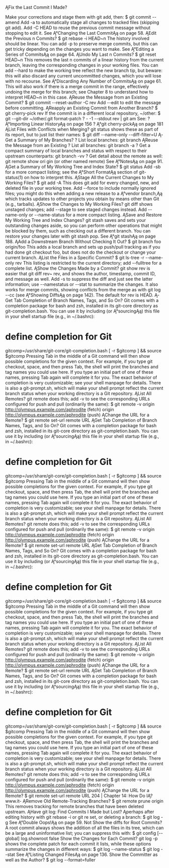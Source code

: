 Ą­Fix the Last Commit I Made?

Make your corrections and stage them with git add, then:
$ git commit --amend
Add -a to automatically stage all changes to tracked files (skipping
git add). Add -C HEAD to reuse the previous commit message
without stopping to edit it.
See Ą°Changing the Last CommitĄą on page 58.
Ą­Edit the Previous n Commits?
$ git rebase -i HEAD~n
The history involved should be linear. You can add -p to preserve
merge commits, but this can get tricky depending on the changes
you want to make.
See Ą°Editing a Series of CommitsĄą on page 64.
Ą­Undo My Last n Commits?
$ git reset HEAD~n
This removes the last n commits of a linear history from the
current branch, leaving the corresponding changes in your working
files. You can add --hard to make the working tree reflect the
new branch tip, but beware: this will also discard any current
uncommitted changes, which you will lose with no recourse. See
Ą°Discarding Any Number of CommitsĄą on page 61. This will also
work if there is a merge commit in the range, effectively undoing
the merge for this branch; see Chapter 8 to understand how to
interpret HEAD~n in this case.
Ą­Reuse the Message from an Existing
Commit?
$ git commit --reset-author -C rev
Add --edit to edit the message before committing.
Ą­Reapply an Existing Commit from
Another Branch?
$ git cherry-pick rev
If the commit is in a different local repository, ~/other:
$ git --git-dir ~/other/.git format-patch ? -
-1 --stdout rev | git am
See:
? Ą°Importing Linear HistoryĄą on page 156
? Ą°git cherry-pickĄą on page 181
Ą­List Files with Conflicts when Merging?
git status shows these as part of its report, but to just list their
names:
$ git diff --name-only --diff-filter=U
Ą­Get a Summary of My Branches?
? List local branches: git branch
Ą­Reuse the Message from an Existing
? List all branches: git branch -a
? Get a compact summary of local branches and status with
respect to their upstream counterparts: git branch -vv
? Get detail about the remote as well: git remote show ori
gin (or other named remote)
See Ą°NotesĄą on page 91.
Ą­Get a Summary of My Working Tree and
Index State?
$ git status
Add -sb for a more compact listing; see the Ą°Short FormatĄą section
of git-status(1) on how to interpret this.
Ą­Stage All the Current Changes to My
Working Files?
$ git add -A
This does git add for every changed, new, and deleted file in your
working tree. Add --force to include normally ignored files; you
might do this when adding a new release to a Ą°vendor branch,Ąą
which tracks updates to other projects you obtain by means other
than Git (e.g., tarballs).
Ą­Show the Changes to My Working Files?
git diff shows unstaged changes; add --stage to see staged
changes instead. Add --name-only or --name-status for a more
compact listing.
Ą­Save and Restore My Working Tree and
Index Changes?
git stash saves and sets your outstanding changes aside, so you
can perform other operations that might be blocked by them,
such as checking out a different branch. You can restore your
changes later with git stash pop. See Ą°git stashĄą on page 188.
Ą­Add a Downstream Branch Without
Checking It Out?
$ git branch foo origin/foo
This adds a local branch and sets up push/pull tracking as if you
had done git checkout foo, but does not do the checkout or
change your current branch.
Ą­List the Files in a Specific Commit?
$ git ls-tree -r --name-only rev
This listing is restricted to the current directory; add --fulltree
for a complete list.
Ą­Show the Changes Made by a Commit?
git show rev is easier that git diff rev~ rev, and shows the
author, timestamp, commit ID, and message as well. Add -s to
suppress the diff and just see the latter information; use --namestatus
or --stat to summarize the changes. It also works for
merge commits, showing conflicts from the merge as with git
log --cc (see Ą°Showing DiffsĄą on page 142). The default for rev
is HEAD.
Ą­Get Tab Completion of Branch Names,
Tags, and So On?
Git comes with a completion package for bash and zsh, installed
in its git-core directory as git-completion.bash. You can use it
by including (or Ą°sourcingĄą) this file in your shell startup file (e.g.,
in ~/.bashrc):
# define completion for Git
gitcomp=/usr/share/git-core/git-completion.bash
[ -r $gitcomp ] && source $gitcomp
Pressing Tab in the middle of a Git command will then show
possible completions for the given context. For example, if you
type git checkout, space, and then press Tab, the shell will print
the branches and tag names you could use here. If you type an
initial part of one of these names, pressing Tab again will complete
it for you. The exact behavior of completion is very customizable;
see your shell manpage for details.
There is also a git-prompt.sh, which will make your shell prompt
reflect the current branch status when your working directory is
a Git repository.
Ą­List All Remotes?
git remote does this; add -v to see the corresponding URLs configured
for push and pull (ordinarily the same):
$ git remote -v
origin http://olympus.example.com/aphrodite (fetch)
origin http://olympus.example.com/aphrodite (push)
Ą­Change the URL for a Remote?
$ git remote set-url remote URL
Ą­Get Tab Completion of Branch Names,
Tags, and So On?
Git comes with a completion package for bash and zsh, installed
in its git-core directory as git-completion.bash. You can use it
by including (or Ą°sourcingĄą) this file in your shell startup file (e.g.,
in ~/.bashrc):
# define completion for Git
gitcomp=/usr/share/git-core/git-completion.bash
[ -r $gitcomp ] && source $gitcomp
Pressing Tab in the middle of a Git command will then show
possible completions for the given context. For example, if you
type git checkout, space, and then press Tab, the shell will print
the branches and tag names you could use here. If you type an
initial part of one of these names, pressing Tab again will complete
it for you. The exact behavior of completion is very customizable;
see your shell manpage for details.
There is also a git-prompt.sh, which will make your shell prompt
reflect the current branch status when your working directory is
a Git repository.
Ą­List All Remotes?
git remote does this; add -v to see the corresponding URLs configured
for push and pull (ordinarily the same):
$ git remote -v
origin http://olympus.example.com/aphrodite (fetch)
origin http://olympus.example.com/aphrodite (push)
Ą­Change the URL for a Remote?
$ git remote set-url remote URL
Ą­Get Tab Completion of Branch Names,
Tags, and So On?
Git comes with a completion package for bash and zsh, installed
in its git-core directory as git-completion.bash. You can use it
by including (or Ą°sourcingĄą) this file in your shell startup file (e.g.,
in ~/.bashrc):
# define completion for Git
gitcomp=/usr/share/git-core/git-completion.bash
[ -r $gitcomp ] && source $gitcomp
Pressing Tab in the middle of a Git command will then show
possible completions for the given context. For example, if you
type git checkout, space, and then press Tab, the shell will print
the branches and tag names you could use here. If you type an
initial part of one of these names, pressing Tab again will complete
it for you. The exact behavior of completion is very customizable;
see your shell manpage for details.
There is also a git-prompt.sh, which will make your shell prompt
reflect the current branch status when your working directory is
a Git repository.
Ą­List All Remotes?
git remote does this; add -v to see the corresponding URLs configured
for push and pull (ordinarily the same):
$ git remote -v
origin http://olympus.example.com/aphrodite (fetch)
origin http://olympus.example.com/aphrodite (push)
Ą­Change the URL for a Remote?
$ git remote set-url remote URL
Ą­Get Tab Completion of Branch Names,
Tags, and So On?
Git comes with a completion package for bash and zsh, installed
in its git-core directory as git-completion.bash. You can use it
by including (or Ą°sourcingĄą) this file in your shell startup file (e.g.,
in ~/.bashrc):
# define completion for Git
gitcomp=/usr/share/git-core/git-completion.bash
[ -r $gitcomp ] && source $gitcomp
Pressing Tab in the middle of a Git command will then show
possible completions for the given context. For example, if you
type git checkout, space, and then press Tab, the shell will print
the branches and tag names you could use here. If you type an
initial part of one of these names, pressing Tab again will complete
it for you. The exact behavior of completion is very customizable;
see your shell manpage for details.
There is also a git-prompt.sh, which will make your shell prompt
reflect the current branch status when your working directory is
a Git repository.
Ą­List All Remotes?
git remote does this; add -v to see the corresponding URLs configured
for push and pull (ordinarily the same):
$ git remote -v
origin http://olympus.example.com/aphrodite (fetch)
origin http://olympus.example.com/aphrodite (push)
Ą­Change the URL for a Remote?
$ git remote set-url remote URL
204 | Chapter 14: How Do IĄ­?
www.it-
Ą­Remove Old Remote-Tracking
Branches?
$ git remote prune origin
This removes tracking for remote branches that have been deleted
upstream.
Ą­Have git log:
Find Commits I Made but Lost?
Ą­perhaps after editing history with git rebase -i or git re
set, or deleting a branch:
$ git log -g
See Ą°Double Oops!Ąą on page 59.
Not Show the diffs for Root Commits?
A root commit always shows the addition of all the files in its tree,
which can be a large and uninformative list; you can suppress this
with:
$ git config [--global] log.showroot false
Show the Changes for Each Commit?
git log -p shows the complete patch for each commit it lists,
while these options summarize the changes in different ways:
$ git log --name-status
$ git log --stat
See Ą°Listing Changed FilesĄą on page 136.
Show the Committer as well as the Author?
$ git log --format=fuller

